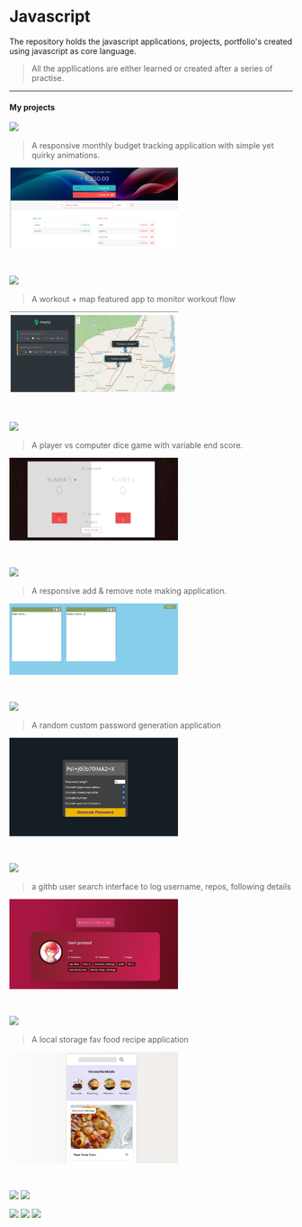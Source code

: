 # Javascript
The repository holds the javascript applications, projects, portfolio's created using javascript as core language.
>All the appllications are either learned or created after a series of practise.
***
#### My projects
[![](https://img.shields.io/badge/-Budget%20App-0a0a0a.svg?style=flat&colorA=0a0a0a)](https://taurusilver7.github.io/Javascript_Challenge/Budget%20App/)
> A responsive monthly budget tracking application with simple yet quirky animations.

<p align='left'>
  <img src="./Budget%20App/budgety.png" width="300" alt='screenshot' />
</p><br/>

[![](https://img.shields.io/badge/-Mapty%20-0a0a0a.svg?style=flat&colorA=0a0a0a)](https://taurusilver7.github.io/Javascript_Challenge/Mapty/)
> A workout + map featured app to monitor workout flow
<p align='left'>
  <img src="./Mapty/img/mapty.png" width="300" alt='screenshot' />
</p><br/>

[![](https://img.shields.io/badge/-Dice%20Games-0a0a0a.svg?style=flat&colorA=0a0a0a)](https://taurusilver7.github.io/Javascript_Challenge/2_Dice_game/)
> A player vs computer dice game with variable end score.
<p align='left'>
  <img src="./Dice_game/image/dicee.png" width="300" alt='screenshot' />
</p><br/>


[![](https://img.shields.io/badge/-Notes%20App-0a0a0a.svg?style=flat&colorA=0a0a0a)](https://taurusilver7.github.io/Javascript_Challenge/Notes_App/)
> A responsive add & remove note making application.
<p align='left'>
  <img src="./Notes_App/notes.png" width="300" alt='screenshot' />
</p><br/>

[![](https://img.shields.io/badge/-password%20generator-0a0a0a.svg?style=flat&colorA=0a0a0a)](https://taurusilver7.github.io/Javascript_Challenge/Password_Generator/)
> A random custom password generation application
<p align='left'>
  <img src="./Password_Generator/password.png" width="300" alt='screenshot' />
</p><br/>

[![](https://img.shields.io/badge/-Github%20Profile-0a0a0a.svg?style=flat&colorA=0a0a0a)](https://taurusilver7.github.io/Javascript_Challenge/GitHub_Profile/)
> a githb user search interface to log username, repos, following details
<p align='left'>
  <img src="./GitHub_Profile/git_profile.png" width="300" alt='screenshot' />
</p><br/>

[![](https://img.shields.io/badge/-Recipe%20App-0a0a0a.svg?style=flat&colorA=0a0a0a)](https://taurusilver7.github.io/Javascript_Challenge/Recipe_App/)
> A local storage fav food recipe application
<p align='left'>
  <img src="./Recipe_App/recipe.png" width="300" alt='screenshot' />
</p><br/>

[![](https://img.shields.io/badge/-JS%20Clock-0a0a0a.svg?style=flat&colorA=0a0a0a)](https://taurusilver7.github.io/Javascript_Challenge/JS_Clock/)  [![](https://img.shields.io/badge/-ToDo%20App-0a0a0a.svg?style=flat&colorA=0a0a0a)](https://taurusilver7.github.io/Javascript_Challenge/TO_DO/)

![](https://img.shields.io/badge/-Drum%20Kit-0a0a0a.svg?style=flat&colorA=0a0a0a)
![](https://img.shields.io/badge/-Canvas%20-0a0a0a.svg?style=flat&colorA=0a0a0a)
![](https://img.shields.io/badge/-Weather%20App-0a0a0a.svg?style=flat&colorA=0a0a0a)






